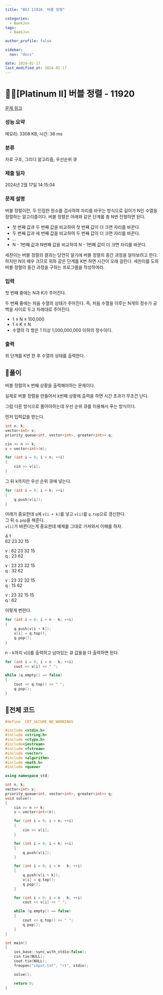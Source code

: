 ```yaml
---
title: "BOJ 11920. 버블 정렬"

categories:
  - BaekJun
tags:
  - BaekJun

author_profile: false

sidebar:
  nav: "docs"

date: 2024-02-17
last_modified_at: 2024-02-17
---
```


# 🙇‍♀️[Platinum II] 버블 정렬 - 11920 

[문제 링크](https://www.acmicpc.net/problem/11920) 

### 성능 요약

메모리: 3308 KB, 시간: 36 ms

### 분류

자료 구조, 그리디 알고리즘, 우선순위 큐

### 제출 일자

2024년 2월 17일 14:15:04

### 문제 설명

<p>버블 정렬이란, 두 인접한 원소를 검사하여 자리를 바꾸는 방식으로 길이가 N인 수열을 정렬하는 알고리즘이다. 버블 정렬은 아래와 같은 단계를 총 N번 진행하면 된다.</p>

<ul>
	<li>첫 번째 값과 두 번째 값을 비교하여 첫 번째 값이 더 크면 자리를 바꾼다.</li>
	<li>두 번째 값과 세 번째 값을 비교하여 두 번째 값이 더 크면 자리를 바꾼다.</li>
	<li>…</li>
	<li>N - 1번째 값과 N번째 값을 비교하여 N - 1번째 값이 더 크면 자리를 바꾼다.</li>
</ul>

<p>세찬이는 버블 정렬의 결과는 당연히 알기에 버블 정렬의 중간 과정을 알아보려고 한다. 하지만 N이 매우 크므로 위와 같은 단계를 K번 하면 시간이 오래 걸린다. 세찬이를 도와 버블 정렬의 중간 과정을 구하는 프로그램을 작성하여라.</p>

### 입력 

 <p>첫 번째 줄에는 N과 K가 주어진다.</p>

<p>두 번째 줄에는 처음 수열의 상태가 주어진다. 즉, 처음 수열을 이루는 N개의 정수가 공백을 사이로 두고 차례대로 주어진다.</p>

<ul>
	<li>1 ≤ N ≤ 100,000</li>
	<li>1 ≤ K ≤ N</li>
	<li>수열의 각 항은 1 이상 1,000,000,000 이하의 정수이다.</li>
</ul>

### 출력 

 <p>위 단계를 K번 한 후 수열의 상태를 출력한다.</p>

<p> </p>

## 🚀풀이

버블 정렬의 k 번째 상황을 출력해야하는 문제이다.  

실제로 버블 정렬을 만들어서 k번째 상황에 출력을 하면 시간 초과가 무조건 난다.  

그럼 다른 방식으로 풀어야하는데 우선 순위 큐를 이용해서 푸는 방식이다.  

먼저 입력값을 받는다.  

```cpp
int n, k;
vector<int> v;
priority_queue<int, vector<int>, greater<int>> q;

cin >> n >> k;
v = vector<int>(n);

for (int i = 0; i < n; ++i)
{
    cin >> v[i];
}
```

그 뒤 k까지만 우선 순위 큐에 넣는다.  

```cpp
for (int i = 0; i < k; ++i)
{
	q.push(v[i]);
}
```

아래가 중요한데 `q`에 `v[i + k]`를 넣고 `v[i]`를 `q.top`으로 갱신한다.  
그 뒤 `q.pop`을 해준다.  
`v[i]`가 바뀐다는게 중요한데 예제를 그대로 가져와서 이해를 하자.

4 1  
62 23 32 15  

v : 62 23 32 15  
q : 23 62  

v : 23 23 32 15  
q : 32 62  

v : 23 32 32 15  
q : 15 62  

v : 23 32 15 15  
q : 62  

이렇게 변한다.  

```cpp
for (int i = 0; i < n - k; ++i)
{
	q.push(v[i + k]);
	v[i] = q.top();
	q.pop();
}
```

n - k까지 v[i]를 출력하고 남아있는 큐 값들을 다 출력하면 된다.  

```cpp
for (int i = 0; i < n - k; ++i)
	cout << v[i] << " ";

while (q.empty() == false)
{
	cout << q.top() << " ";
	q.pop();
}
```

## 🚀전체 코드

```cpp
#define _CRT_SECURE_NO_WARNINGS

#include <stdio.h>
#include <string.h>
#include <ctype.h>
#include<iostream>
#include <fstream>
#include <vector>
#include <algorithm>
#include <math.h>
#include <queue>

using namespace std;

int n, k;
vector<int> v;
priority_queue<int, vector<int>, greater<int>> q;
void solve()
{
	cin >> n >> k;
	v = vector<int>(n);

	for (int i = 0; i < n; ++i)
	{
		cin >> v[i];
	}

	for (int i = 0; i < k; ++i)
	{
		q.push(v[i]);
	}

	for (int i = 0; i < n - k; ++i)
	{
		q.push(v[i + k]);
		v[i] = q.top();
		q.pop();
	}

	for (int i = 0; i < n - k; ++i)
		cout << v[i] << " ";

	while (q.empty() == false)
	{
		cout << q.top() << " ";
		q.pop();
	}
}

int main() 
{
	ios_base::sync_with_stdio(false);
	cin.tie(NULL);
	cout.tie(NULL);
	freopen("input.txt", "rt", stdin);

	solve();

	return 0;
}
```